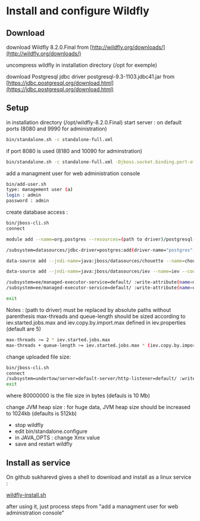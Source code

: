 # Install and configure Wildfly


Download
--------
download Wildfly 8.2.0.Final from [http://wildfly.org/downloads/](http://wildfly.org/downloads/)

uncompress wildfly in installation directory (/opt for exemple)

download Postgresql jdbc driver postgresql-9.3-1103.jdbc41.jar from [https://jdbc.postgresql.org/download.html](https://jdbc.postgresql.org/download.html)

Setup
-----

in installation directory (/opt/wildfly-8.2.0.Final)
start server : 
on default ports (8080 and 9990 for administration)
```sh
bin/standalone.sh -c standalone-full.xml
```
if port 8080 is used (8180 and 10090 for adminstration)
```sh
bin/standalone.sh -c standalone-full.xml -Djboss.socket.binding.port-offset=100
```
add a managment user for web administration console
```sh
bin/add-user.sh
type: management user (a)
login : admin
password : admin
```

create database access :
```sh
bin/jboss-cli.sh
connect

module add --name=org.postgres --resources=(path to driver)/postgresql-9.3-1103-jdbc41.jar --dependencies=javax.api,javax.transaction.api

/subsystem=datasources/jdbc-driver=postgres:add(driver-name="postgres",driver-module-name="org.postgres",driver-class-name=org.postgresql.Driver)

data-source add --jndi-name=java:jboss/datasources/chouette --name=chouette --connection-url=jdbc:postgresql://localhost:5432/chouette2 --driver-name=postgres --user-name=chouette --password=chouette --max-pool-size=30

data-source add --jndi-name=java:jboss/datasources/iev --name=iev --connection-url=jdbc:postgresql://localhost:5432/iev --driver-name=postgres --user-name=chouette --password=chouette

/subsystem=ee/managed-executor-service=default/ :write-attribute(name=max-threads,value=15)
/subsystem=ee/managed-executor-service=default/ :write-attribute(name=queue-length,value=15)

exit
```
Notes : 
(path to driver) must be replaced by absolute paths without parenthesis
max-threads and queue-length should be sized according to iev.started.jobs.max and iev.copy.by.import.max defined in iev.properties (default are 5)
```sh
max-threads >= 2 * iev.started.jobs.max
max-threads + queue-length >= iev.started.jobs.max * (iev.copy.by.import.max + 1)
```

change uploaded file size: 

```sh
bin/jboss-cli.sh
connect
/subsystem=undertow/server=default-server/http-listener=default/ :write-attribute(name=max-post-size, value=80000000)
exit
```
where 80000000 is the file size in bytes (defauls is 10 Mb)

change JVM heap size :
for huge data, JVM heap size should be increased to 1024kb (defaults is 512kb)

* stop wildfly
* edit bin/standalone.configure
* in JAVA_OPTS : change Xmx value
* save and restart wildfly

Install as service
------------------

On github sukharevd gives a shell to download and install as a linux service :

[wildfly-install.sh](https://gist.github.com/sukharevd/6087988)

after using it, just process steps from "add a managment user for web administration console"